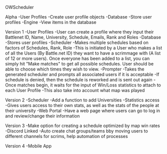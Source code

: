 OWScheduler

Alpha
-User Profiles
    -Create user profile objects
-Database
    -Store user profiles
-Engine
    -View items in the database

Version 1
-User Profiles
    -User can create a profile where they input their Battlenet ID, Name, University, Schedule, Emails, Rank and Roles
-Database
    -Stores user profiles
-Scheduler
    -Makes multiple schedules based on factors of Schedules, Rank, Role
    -This is initiated by a User who makes a list of all the Users (By Battle.net ID) they want to have a scrimmage with
     (A list of 12 or more users). Once everyone has been added to a list, you can simply hit "Make matches" to get all
     possible schedules. User should be able to choose which times they wish to view.
-Prompter
    -Takes the generated scheduler and prompts all associated users if it is acceptable
    -If schedule is denied, then the schedule is reworked and is sent out again
    -Once matches begin, it waits for the input of Win/Loss statistics to attach to each User Profile
        -This also take into account what map was played

Version 2
-Scheduler
    -Add a function to add Universities
-Statistics access
    -Gives users access to their own stats, as well as the stats of the people at their university
-Web Portal
    -Have a web page where users can go to log in and review/change their information

Version 3
-Make option for creating a schedule optimized by map win rates
-Discord Linked
    -Auto create chat groups/teams bby moving users to different channels for scrims, help automation of processes

Version 4
-Mobile App